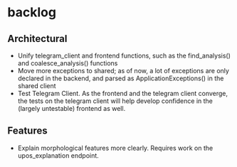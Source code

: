# backlog



## Architectural

- Unify telegram_client and frontend functions, such as the find_analysis() and coalesce_analysis() functions
- Move more exceptions to shared; as of now, a lot of exceptions are only declared in the backend,
and parsed as ApplicationExceptions() in the shared client
- Test Telegram Client. As the frontend and the telegram client converge, the tests on the telegram client
will help develop confidence in the (largely untestable) frontend as well.

## Features

- Explain morphological features more clearly. Requires work on the upos_explanation endpoint.